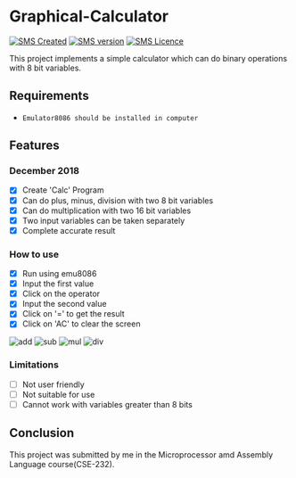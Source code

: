 # Graphical-Calculator

[![SMS Created](https://img.shields.io/badge/Created-December%202018-brightgreen.svg)](#)
[![SMS version](https://img.shields.io/badge/Microprocessor8086-blue.svg)](#)
[![SMS Licence](https://img.shields.io/badge/Language-Assembly-orange.svg)](#)

This project implements a simple calculator which can do binary operations with 8 bit variables.



## Requirements

* `Emulator8086 should be installed in computer`



## Features

### December 2018
- [x] Create 'Calc' Program
- [x] Can do plus, minus, division with two 8 bit variables
- [x] Can do multiplication with two 16 bit variables
- [x] Two input variables can be taken separately
- [x] Complete accurate result

### How to use
- [x] Run using emu8086 
- [x] Input the first value
- [x] Click on the operator
- [x] Input the second value
- [x] Click on '=' to get the result
- [x] Click on 'AC' to clear the screen

![add](https://user-images.githubusercontent.com/37344605/49736457-6692a700-fcb4-11e8-81b7-dacb52d32e57.png) ![sub](https://user-images.githubusercontent.com/37344605/49736464-6b575b00-fcb4-11e8-8780-771aaa4df6d6.png)
![mul](https://user-images.githubusercontent.com/37344605/49736471-6f837880-fcb4-11e8-9a88-8791d15bd93d.png) ![div](https://user-images.githubusercontent.com/37344605/49736477-727e6900-fcb4-11e8-8f9b-7d6d96144203.png)

### Limitations
- [ ] Not user friendly 
- [ ] Not suitable for use
- [ ] Cannot work with variables greater than 8 bits

## Conclusion

This project was submitted by me in the Microprocessor amd Assembly Language course(CSE-232).



